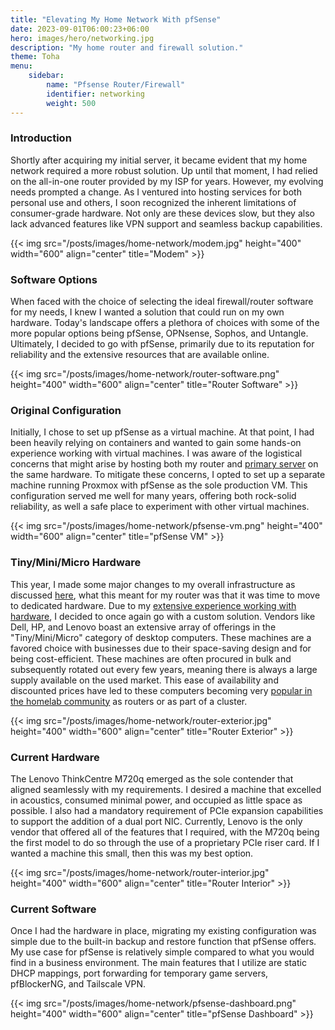 ```yaml
---
title: "Elevating My Home Network With pfSense"
date: 2023-09-01T06:00:23+06:00
hero: images/hero/networking.jpg
description: "My home router and firewall solution."
theme: Toha
menu:
    sidebar:
        name: "Pfsense Router/Firewall"
        identifier: networking
        weight: 500
---
```


### Introduction

Shortly after acquiring my initial server, it became evident that my home network required a more robust solution. Up until that moment, I had relied on the all-in-one router provided by my ISP for years. However, my evolving needs prompted a change. As I ventured into hosting services for both personal use and others, I soon recognized the inherent limitations of consumer-grade hardware. Not only are these devices slow, but they also lack advanced features like VPN support and seamless backup capabilities.

{{< img src="/posts/images/home-network/modem.jpg" height="400" width="600" align="center" title="Modem" >}}

### Software Options

When faced with the choice of selecting the ideal firewall/router software for my needs, I knew I wanted a solution that could run on my own hardware. Today's landscape offers a plethora of choices with some of the more popular options being pfSense, OPNsense, Sophos, and Untangle. Ultimately, I decided to go with pfSense, primarily due to its reputation for reliability and the extensive resources that are available online.

{{< img src="/posts/images/home-network/router-software.png" height="400" width="600" align="center" title="Router Software" >}}

### Original Configuration

Initially, I chose to set up pfSense as a virtual machine. At that point, I had been heavily relying on containers and wanted to gain some hands-on experience working with virtual machines. I was aware of the logistical concerns that might arise by hosting both my router and [primary server](https://claytonjack.com/posts/server-software/server-software/) on the same hardware. To mitigate these concerns, I opted to set up a separate machine running Proxmox with pfSense as the sole production VM. This configuration served me well for many years, offering both rock-solid reliability, as well a safe place to experiment with other virtual machines.

{{< img src="/posts/images/home-network/pfsense-vm.png" height="400" width="600" align="center" title="pfSense VM" >}}

### Tiny/Mini/Micro Hardware

This year, I made some major changes to my overall infrastructure as discussed [here](https://claytonjack.com/posts/server-software/server-software/), what this meant for my router was that it was time to move to dedicated hardware. Due to my [extensive experience working with hardware](https://claytonjack.com/posts/server-hardware/server-hardware/), I decided to once again go with a custom solution. Vendors like Dell, HP, and Lenovo boast an extensive array of offerings in the "Tiny/Mini/Micro" category of desktop computers. These machines are a favored choice with businesses due to their space-saving design and for being cost-efficient. These machines are often procured in bulk and subsequently rotated out every few years, meaning there is always a large supply available on the used market. This ease of availability and discounted prices have led to these computers becoming very [popular in the homelab community](https://www.servethehome.com/introducing-project-tinyminimicro-home-lab-revolution/) as routers or as part of a cluster.

{{< img src="/posts/images/home-network/router-exterior.jpg" height="400" width="600" align="center" title="Router Exterior" >}}

### Current Hardware

The Lenovo ThinkCentre M720q emerged as the sole contender that aligned seamlessly with my requirements. I desired a machine that excelled in acoustics, consumed minimal power, and occupied as little space as possible. I also had a mandatory requirement of PCIe expansion capabilities to support the addition of a dual port NIC. Currently, Lenovo is the only vendor that offered all of the features that I required, with the M720q being the first model to do so through the use of a proprietary PCIe riser card. If I wanted a machine this small, then this was my best option.

{{< img src="/posts/images/home-network/router-interior.jpg" height="400" width="600" align="center" title="Router Interior" >}}

### Current Software

Once I had the hardware in place, migrating my existing configuration was simple due to the built-in backup and restore function that pfSense offers. My use case for pfSense is relatively simple compared to what you would find in a business environment. The main features that I utilize are static DHCP mappings, port forwarding for temporary game servers, pfBlockerNG, and Tailscale VPN.

{{< img src="/posts/images/home-network/pfsense-dashboard.png" height="400" width="600" align="center" title="pfSense Dashboard" >}}
